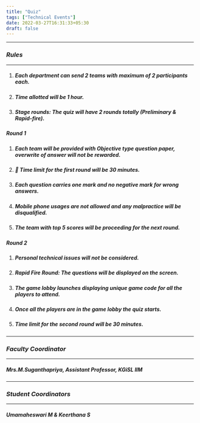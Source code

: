 ```yaml
---
title: "Quiz"
tags: ["Technical Events"]
date: 2022-03-27T16:31:33+05:30
draft: false
---
```

***
### ***Rules***
***
1. ##### Each department can send 2 teams with maximum of 2 participants each.
2. ##### Time allotted will be 1 hour.
3. ##### Stage rounds: The quiz will have 2 rounds totally (Preliminary & Rapid-fire).

##### ***Round 1***

1. ##### Each team will be provided with Objective type question paper, overwrite of answer will not be rewarded.
2. ##### 	Time limit for the first round will be 30 minutes.
3. ##### Each question carries one mark and no negative mark for wrong answers.
4. ##### Mobile phone usages are not allowed and any malpractice will be disqualified.
5. ##### The team with top 5 scores will be proceeding for the next round.

##### ***Round 2***

1. ##### Personal technical issues will not be considered.
2. ##### Rapid Fire Round: The questions will be displayed on the screen.
3. ##### The game lobby launches displaying unique game code for all the players to attend.
4. ##### Once all the players are in the game lobby the quiz starts.
5. ##### Time limit for the second round will be 30 minutes.

***
### ***Faculty Coordinator***
***
##### Mrs.M.Suganthapriya, Assistant Professor, KGiSL IIM

***
### ***Student Coordinators***
***
##### Umamaheswari M & Keerthana S




